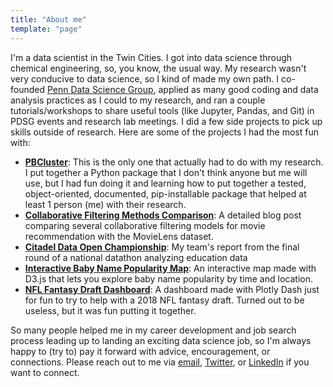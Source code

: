 ```yaml
---
title: "About me"
template: "page"
---
```


I'm a data scientist in the Twin Cities. I got into data science through
chemical engineering, so, you know, the usual way. My research wasn't very
conducive to data science, so I kind of made my own path. I co-founded
[Penn Data Science Group](http://penndsg.com), applied as many good coding
and data analysis practices as I could to my research, and ran a couple
tutorials/workshops to share useful tools (like Jupyter, Pandas, and Git) in
PDSG events and research lab meetings. I did a few side projects to pick up
skills outside of research. Here are some of the projects I had the most fun
with:

- [**PBCluster**](https://pbcluster.readthedocs.io/en/latest/): This is the only
  one that actually had to do with my research. I put together a Python package
  that I don't think anyone but me will use, but I had fun doing it and learning
  how to put together a tested, object-oriented, documented, pip-installable
  package that helped at least 1 person (me) with their research.
- [**Collaborative Filtering Methods Comparison**](/posts/comparing-collaborative-filtering-methods):
  A detailed blog post comparing several collaborative filtering models for
  movie recommendation with the MovieLens dataset.
- [**Citadel Data Open Championship**](https://tinyurl.com/datathon-report):
  My team's report from the final round of a national datathon analyzing
  education data
- [**Interactive Baby Name Popularity Map**](/posts/interactive-d3-map-of-baby-name-popularity):
  An interactive map made with D3.js that lets you explore baby name popularity by time and
  location.
- [**NFL Fantasy Draft Dashboard**](http://nflfantasydashboard.herokuapp.com/):
  A dashboard made with Plotly Dash just for fun to try to help with a 2018 NFL
  fantasy draft. Turned out to be useless, but it was fun putting it together.

So many people helped me in my career development and job search process leading
up to landing an exciting data science job, so I'm always happy to (try to) pay
it forward with advice, encouragement, or connections. Please reach out to me
via [email](mailto:benjlindsay@gmail.com), 
[Twitter](https://www.twitter.com/ben_j_lindsay), or
[LinkedIn](https://www.linkedin.com/in/benjlindsay) if you want to connect.
